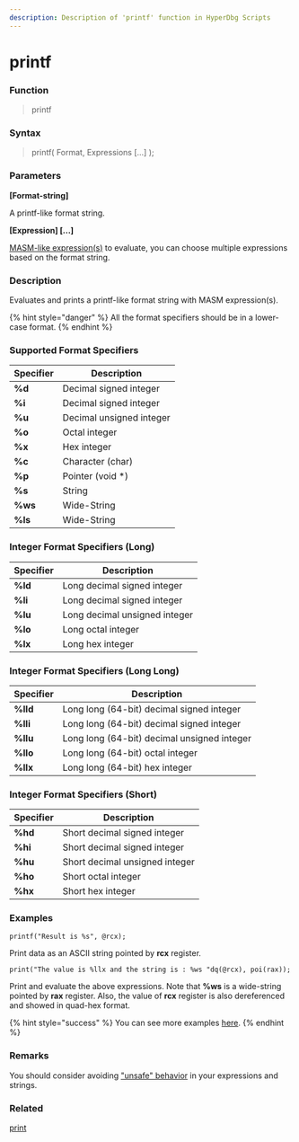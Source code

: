 ```yaml
---
description: Description of 'printf' function in HyperDbg Scripts
---
```


# printf

### Function

> printf

### Syntax

> printf( Format, Expressions \[...] );

### Parameters

**\[Format-string]**

A printf-like format string.

**\[Expression] \[...]**

[MASM-like expression(s)](https://docs.hyperdbg.org/commands/scripting-language/assumptions-and-evaluations) to evaluate, you can choose multiple expressions based on the format string.

### Description

Evaluates and prints a printf-like format string with MASM expression(s).

{% hint style="danger" %}
All the format specifiers should be in a lower-case format.
{% endhint %}

### Supported Format Specifiers

| Specifier | Description              |
| --------- | ------------------------ |
| **%d**    | Decimal signed integer   |
| **%i**    | Decimal signed integer   |
| **%u**    | Decimal unsigned integer |
| **%o**    | Octal integer            |
| **%x**    | Hex integer              |
| **%c**    | Character (char)         |
| **%p**    | Pointer (void \*)        |
| **%s**    | String                   |
| **%ws**   | Wide-String              |
| **%ls**   | Wide-String              |

### Integer Format Specifiers (Long)

| Specifier | Description                   |
| --------- | ----------------------------- |
| **%ld**   | Long decimal signed integer   |
| **%li**   | Long decimal signed integer   |
| **%lu**   | Long decimal unsigned integer |
| **%lo**   | Long octal integer            |
| **%lx**   | Long hex integer              |

### Integer Format Specifiers (Long Long)

| Specifier | Description                                 |
| --------- | ------------------------------------------- |
| **%lld**  | Long long (64-bit) decimal signed integer   |
| **%lli**  | Long long (64-bit) decimal signed integer   |
| **%llu**  | Long long (64-bit) decimal unsigned integer |
| **%llo**  | Long long (64-bit) octal integer            |
| **%llx**  | Long long (64-bit) hex integer              |

### Integer Format Specifiers (Short)

| Specifier | Description                    |
| --------- | ------------------------------ |
| **%hd**   | Short decimal signed integer   |
| **%hi**   | Short decimal signed integer   |
| **%hu**   | Short decimal unsigned integer |
| **%ho**   | Short octal integer            |
| **%hx**   | Short hex integer              |

### Examples

`printf("Result is %s", @rcx);`

Print data as an ASCII string pointed by **rcx** register.

`print("The value is %llx and the string is : %ws "dq(@rcx), poi(rax));`

Print and evaluate the above expressions. Note that **%ws** is a wide-string pointed by **rax** register. Also, the value of **rcx** register is also dereferenced and showed in quad-hex format.

{% hint style="success" %}
You can see more examples [here](https://docs.hyperdbg.org/commands/scripting-language/examples/view-system-state).
{% endhint %}

### Remarks

You should consider avoiding ["unsafe" behavior](https://docs.hyperdbg.org/tips-and-tricks/considerations/the-unsafe-behavior) in your expressions and strings.

### Related

[print](https://docs.hyperdbg.org/commands/scripting-language/functions/exports/print)
